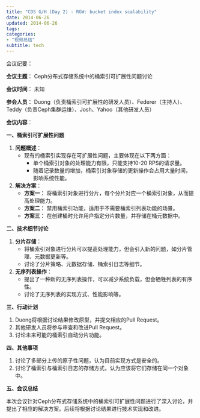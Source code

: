 ```yaml
---
title: "CDS G/H (Day 2) - RGW: bucket index scalability"
date: 2014-06-26
updated: 2014-06-26
tags:
categories:
- "视频总结"
subtitle: tech
---
```




会议纪要：

**会议主题**： Ceph分布式存储系统中的桶索引可扩展性问题讨论

**会议时间**： 未知

**参会人员**： Duong（负责桶索引可扩展性的研发人员）、Federer（主持人）、Teddy（负责Ceph集群运维）、Josh、Yahoo（其他研发人员）

**会议内容**：

**一、桶索引可扩展性问题**

1. **问题概述**： 
    - 现有的桶索引实现存在可扩展性问题，主要体现在以下两方面：
        - 单个桶索引对象的处理能力有限，只能支持10-20 RPS的请求量。
        - 随着记录数量的增加，桶索引对象存储的更新操作会占用大量时间，影响系统性能。
2. **解决方案**：
    - **方案一**： 将桶索引对象进行分片，每个分片对应一个桶索引对象，从而提高处理能力。
    - **方案二**： 禁用桶索引功能，适用于不需要桶索引列表功能的场景。
    - **方案三**： 在创建桶时允许用户指定分片数量，并存储在桶元数据中。

**二、技术细节讨论**

1. **分片存储**：
    - 将桶索引对象进行分片可以提高处理能力，但会引入新的问题，如分片管理、元数据更新等。
    - 讨论了分片策略、元数据存储、桶索引日志等细节。
2. **无序列表操作**：
    - 提出了一种新的无序列表操作，可以减少系统负载，但会牺牲列表的有序性。
    - 讨论了无序列表的实现方式、性能影响等。

**三、行动计划**

1. Duong将根据讨论结果修改原型，并提交相应的Pull Request。
2. 其他研发人员将参与审查和改进Pull Request。
3. 讨论未来可能的桶索引自动分片功能。

**四、其他事项**

1. 讨论了多部分上传的原子性问题，认为目前实现方式是安全的。
2. 讨论了桶索引与桶索引日志的存储方式，认为应该将它们存储在同一个对象中。

**五、会议总结**

本次会议针对Ceph分布式存储系统中的桶索引可扩展性问题进行了深入讨论，并提出了相应的解决方案。后续将根据讨论结果进行技术实现和改进。